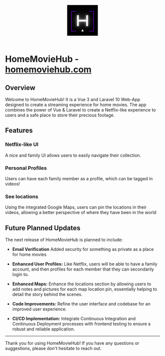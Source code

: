 <div align="center">
    <img src="public/assets/images/homemoviehub-logo.png" alt="HomeMovieHub Logo" width="100">
</div>

<br>

# HomeMovieHub - <a href="https://homemoviehub.com" target="_blank">homemoviehub.com</a>

## Overview

Welcome to HomeMovieHub! It is a Vue 3 and Laravel 10 Web-App designed to create a streaming experience for home movies. The app combines the power of Vue & Laravel to create a Netflix-like experience to users and a safe place to store their precious footage.

## Features

### Netflix-like UI


A nice and family UI allows users to easily navigate their collection.

### Personal Profiles

Users can have each family member as a profile, which can be tagged in videos!

### See locations

Using the integrated Google Maps, users can pin the locations in their videos, allowing a better perspective of where they have been in the world


## Future Planned Updates

The next release of HomeMovieHub is planned to include:

- **Email Verification** Added security for something as private as a place for home movies

- **Enhanced User Profiles:** Like Netflix, users will be able to have a family account, and then profiles for each member that they can secondarily login to.

- **Enhanced Maps:** Enhance the locations section by allowing users to add notes and pictures for each map location pin, essentially helping to detail the story behind the scenes.

- **Code Improvements:** Refine the user interface and codebase for an improved user experience.

- **CI/CD Implementation:** Integrate Continuous Integration and Continuous Deployment processes with frontend testing to ensure a robust and reliable application.



---

Thank you for using HomeMovieHub! If you have any questions or suggestions, please don't hesitate to reach out.
